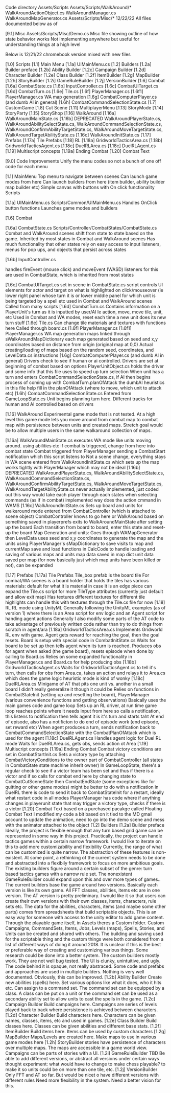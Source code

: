 
Code directory
Assets/Scripts
Assets/Scripts/WalkAround/*
WalkAroundActionObject.cs
WalkAroundManager.cs
WalkAroundMapGenerator.cs
Assets/Scripts/Misc/* 12/22/22 All files documented below as of 


[9.1] Misc
Assets/Scripts/Misc/Demo.cs
Misc file showing outline of how state behavior works
Not implementing anywhere but useful for understanding things at a high level



Below is 12/21/22 chromebook version mixed with new files

[1.0] Scripts
[1.1] Main Menu
[1.1a] UIMainMenu.cs
[1.2] Builders
[1.2a] Builder preface
[1.2b] Ability Builder
[1.2c] Campaign Builder
[1.2d] Character Builder
[1.2e] Class Builder
[1.2f] ItemBuilder
[1.2g] MapBuilder
[1.2h] StoryBuilder
[1.2i] GameRuleBuilder
[1.2j] VersionBuilder
[1.6] Combat
[1.6a] CombatState.cs
[1.6b] InputController.cs
[1.6c] CombatUITarget.cs
[1.6d] CombatTurn.cs
[1.6e] Tile.cs
[1.6f] PlayerManager.cs
[1.6f1] PlayerManager.cs WA map generation
[1.6g] CombatComputerPlayer.cs (and dumb AI in general)
[1.6h] CombatCommandSelectionState.cs
[1.7] CustomGame
[1.8] Cut Scene
[1.11] MultiplayerMenu
[1.13] StoryMode
[1.14] StoryParty
[1.15] StoryShop
[1.16] WalkAround
[1.16a] WalkAroundMainState.cs
[1.16b] DEPRECATED WalkAroundPlayerState.cs, WalkAroundAbilitySelectState.cs, WalkAroundCommandSelectionState.cs, WalkAroundConfirmAbilityTargetState.cs, WalkAroundMoveTargetState.cs, WalkAroundTargetAbilityState.cs
[1.16c] WalkAroundInitState.cs
[1.17] Prefabs
[1.17a] Tile Prefabs
[1.18] RL
[1.18a] GridworldTacticsArea.cs
[1.18b] GridworldTacticsAgent.cs
[1.18c] DuelRLArea.cs
[1.18c] DuelRLAgent.cs
[1.19] Multiscript concepts
[1.19a] Ending Combat
[1.20] Combat Text

[9.0] Code Improvements
Unify the menu codes so not a bunch of one off code for each menu

[1.1] MainMenu
Top menu to navigate between scenes
Can launch game modes from here
Can launch builders from here (item builder, ability builder map builder etc)
Simple canvas with buttons with On click functionality
Scripts

[1.1a] UIMainMenu.cs
Scripts/Common/UIMainMenu.cs
Handles OnClick button functions
Launches game modes and builders

[1.6] Combat

[1.6a] CombatState.cs
Scripts/Controller/CombatStates/CombatState.cs
Combat and WalkAround scenes shift from state to state based on the game.
Inherited by most states in Combat and WalkAround scenes
Has much functionality that other states rely on easy access to
input listeners, menus for pop ups, and objects that persist across states

[1.6b] InputController.cs

handles fireEvent (mouse click) and moveEvent (WASD)
listeners for this are used in CombatState, which is inherited from most states

[1.6c] CombatUITarget.cs
set in scene in CombatState.cs script
controls UI elements for actor and target on what is highlighted on click/mouseover (ie lower right panel whose turn it is or lower middle panel for which unit is being targeted by a spell etc
used in Combat and WalkAround scenes
Called from many scripts
[1.6d] CombatTurn.cs
Contains information on a PlayerUnit's turn as it is inputted by user/AI
Ie action, move, move tile, unit, etc
Used in Combat and WA modes, reset each time a new unit does its new turn stuff
[1.6e] Tile.cs
Can change tile materials and textures with functions here
Called through board.cs
[1.6f] PlayerManager.cs
[1.6f1] PlayerManager.cs WA map generation
maps linked through sWalkAroundMapDictionary
each map generated based on seed and x,y coordinates based on distance from origin (original map at 0,0)
Actual creating/loading of maps based on the random seed, coordinates, and LevelData.cs instructions
[1.6g] CombatComputerPlayer.cs (and dumb AI in general)
Drivers check to see if human or ai controlled. Drivers are set at beginning of combat based on options
PlayerUnitObject.cs holds the driver and some info that this file uses to speed up turn selection
When unit has a turn and enters CombatCommandSelectionState.cs, if AI then begins process of coming up with CombatTurn.planOfAttack
the dumbAI heuristics in this file help fill in the planOfAttack (where to move, which unit to attack etc)
[1.6h] CombatCommandSelectionState.cs
Entered from GameLoopState.cs
Unit begins planning turn here. Different tracks for human and AI controlled based on drivers

[1.16] WalkAround
Experimental game mode that is not tested. At a high level this game mode lets you move around from combat map to combat map with
persistence between units and created maps. Stretch goal would be to allow multiple users in the same walkaround collection of maps.

[1.16a] WalkAroundMainState.cs
executes WA mode like units moving around. using abilities etc
if combat is triggered, change from here into combat state
Combat triggered from PlayerManager sending a CombatStart notification which this script listens to
Not a scene change, everything stays in WA scene
entered from WalkAroundInitState.cs which sets up the map
works tightly with PlayerManager which may not be ideal
[1.16b] DEPRECATED WalkAroundPlayerState.cs, WalkAroundAbilitySelectState.cs, WalkAroundCommandSelectionState.cs, WalkAroundConfirmAbilityTargetState.cs, WalkAroundMoveTargetState.cs, WalkAroundTargetAbilityState.cs
never actually implemented, just coded out
this way would take each player through each states when selecting commands (as if in combat)
implemented way does the action cmmand in WAMS
[1.16c] WalkAroundInitState.cs
Sets up board and units for walkaround mode
entered from CombatController (which is attached to scene object)
CombatController knows to go here or WalkAround based on something saved in playerprefs
exits to WalkAroundMainState after setting up the board
Each transition from board to board, enter this state and reset-up the board
Map Generation and units:
Goes through WAMapGenerator then LevelData
uses seed and x,y coordinates to generate the map and the units
using PlayerManager's sMapDictionary to save visits to map and currentMap
save and load functions in CalcCode to handle loading and saving of various maps and units
map data saved in map dict
unit data saved per map (for now basically just which map units have been killed or not), can be expanded

[1.17] Prefabs
[1.17a] Tile Prefabs
Tile_box prefab is the board tile
For combat/WA scenes is a board holder that holds the tiles
has various materials:
default for what it is
material in case it is an edge piece
can expand the Tile.cs script for more TileType attributes (currently just default and allow exit map)
Has textures
different textures for different tile highlights
can handle this with textures through the Tile.cs file for now
[1.18] RL
RL mode using UnityML
Generally following the UnityML examples (as of version 1) where there is an Area script for env logic and an Agent script for handing agent actions
Generally I also modify some parts of the AT code to take advantage of previously written code rather than try to do things from scratch in agent/ara
[1.18a] GridworldTacticsArea.cs
Implements Gridworld RL env with game. Agent gets reward for reaching the goal, then the goal resets.
Board is setup with special code in CombatInitState.cs
Waits for board to be set up then tells agent when its turn is reached. Produces obs for agent when asked (the game board), resets episode when done by calling to Board.cs
Relies on some expanded functionality in PlayerManager.cs and Board.cs for help producing obs
[1.18b] GridworldTacticsAgent.cs
Waits for GridworldTacticsAgent.cs to tell it's turn, then calls for obs from Area.ca, takes an action and relays it to Area.cs which does the game logic
heuristic mode is kind of wonky
[1.18c] DuelRLArea.cs
Minigame of AT that pits one unit vs. another in a small board
I didn't really generalize it though it could be
Relies on functions in CombatStateInit (setting up and resetting the board), PlayerManager (various convenience functions and getting observations)
Basically uses the main games code and game loop
Sets up an RL driver, at run time game loop reaches points where it needs input from here so calls a notification, this listens to notification then tells agent it is it's turn and starts taht
At end of episode, also has a notificton to do end of episode work (end episode, set reward etc)
When agent produces a turn, sends notification back to CombatCommandSelectionState with the CombatPlanOfAttack which is used for the agent
[1.18c] DuelRLAgent.cs
Handles agent logic for Duel RL mode
Waits for DuelRLArea.cs, gets obs, sends action ot Area
[1.19] Multiscript concepts
[1.19a] Ending Combat
Combat victory conditions are set in CombatStartInit.cs
Sets a victory type by attaching CombatVictoryConditions to the owner part of CombatController (all states in CombatState state machine inherit owner)
In GameLoopState, there's a regular check to see if a victor team has been set and thus if there is a victor and if so calls for combat end here by changing state to CombatCutSceneState then CombatEndState (some exceptions like for quitting or other game modes)
might be better to do with a notification
in DuelRL there is code to send it back to CombatStateInit for a restart, ideally what restart code in all modes
PlayerManager has code where if anything changes in playerunit state that may trigger a victory type, checks if there is a victor
[1.20] Combat Text
based on a purchased pacakge called Floating Combat Text
I modified my code a bit based on it
tied to the MD gmail account
to update the animation, need to go into the demo scene and mess with the animator attached to the object
[1.2] Builders
[1.2a] Builder preface
Ideally, the project is flexible enough that any turn based grid game can be represented in some way in this project.
Practically, the project can handle tactics games within a certain narrow framework. I would like to iterate on this to add more customizability and flexibility
Currently, the range of what can be customized is quite narrow. The abstraction of these features is non-existent.
At some point, a rethinking of the current system needs to be done and abstracted into a flexibily framework to focus on more ambitious goals.
The existing builders figure around a certain subset of the genre: turn based tactics games with a narrow rule set. The nonexistent GameRuleBuilder could expand upon this and over more types of games..
The current builders base the game around two versions. Basically each version is like its own game. All FFT classes, abilities, items etc are in one version. The AT version is pretty preliminary.
I would like it so that users can create their own versions with their own classes, items, characters, rule sets etc.
The data for the abilities, characters, items (and maybe some other parts) comes from spreadsheets that build scriptable objects. This is an easy way for someone with access to the unity editor to add game content.
Through the playable game itself, in Assets theres a Custom folder. Custom Campaigns, CommandSets, Items, Jobs, Levels (maps), Spells, Stories, and Units can be created and shared with others.
The building and saving used for the scriptable thing and the custom things were both considered from a list of different ways of doing it around 2018.
It is unclear if this is the best or preferable way of creating and customizing various things. Some research could be done into a better system.
The custom builders mostly work. They are not well bug tested. The UI is clunky, unintuitive, and ugly. The code behind it is opaque, not really abstraced.
Some code and prefabs and approaches are used in multiple builders. Nothing is very well documented.
Obviously, this can be improved.
[1.2b] Ability Builder
Create new abilities (spells) here. Set various options like what it does, who it hits etc. Can assign to a command set. The command set can be equipped by a class.
A class can be put on a unit or the command set can be used as a secondary ability set to allow units to cast the spells in the game.
[1.2c] Campaign Builder
Build campaigns here. Campaigns are series of levels played back to back where persistence is achieved between characters.
[1.2d] Character Builder
Build characters here. Characters can be given names, classes, items, etc and used in games.
[1.2e] Class Builder
Build classes here. Classes can be given abilities and different base stats.
[1.2f] ItemBuilder
Build items here. Items can be used by custom characters
[1.2g] MapBuilder
Maps/Levels are created here. Make maps to use in various game modes here
[1.2h] StoryBuilder
stories have persistence of characters over multiple maps. The maps are accessible in a game world view. Campaigns can be parts of stories with a UI.
[1.2i] GameRuleBuilder
TBD
Be able to add different versions, or abstract all versions under certain ways
thought experiment: what would have to change to make chess playable? to make it so units could be on more than one tile, etc.
[1.2j] VersionBuilder
Only FFT and AT so far. But would be nicet o have different versions with different rules
Need more flexibility in the system.
Need a better vision for this.
